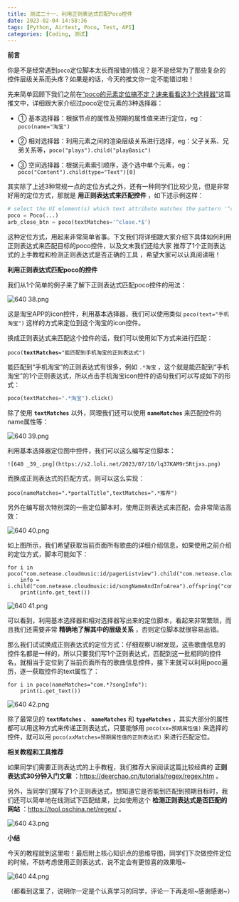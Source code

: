 ```yaml
---
title: 测试二十一、利用正则表达式匹配Poco控件
date: 2023-02-04 14:58:36
tags: [Python, Airtest, Poco, Test, API]
categories: [Coding, 测试]
---
```


**前言**

你是不是经常遇到`poco`定位脚本太长而报错的情况？是不是经常为了那些复杂的控件层级关系而头疼？如果是的话，今天的推文你一定不能错过啦！

先来简单回顾下我们之前在[“poco的元素定位搞不定？速来看看这3个选择器”](#)这篇推文中，详细跟大家介绍过poco定位元素的3种选择器：

*   ① 基本选择器：根据节点的属性及预期的属性值来进行定位，eg：`poco(name="淘宝")`
    
*   ② 相对选择器：利用元素之间的渲染层级关系进行选择，eg：父子关系、兄弟关系等，`poco("plays").child("playBasic")`
    
*   ③ 空间选择器：根据元素索引顺序，逐个选中单个元素，eg：`poco("Content").child(type="Text")[0]`
    

其实除了上述3种常规一点的定位方式之外，还有一种同学们比较少见，但是非常好用的定位方式，那就是 **用正则表达式来匹配控件** ，如下述示例这样：

```python
# select the UI element(s) which text attribute matches the pattern '^close.*$'
poco = Poco(...)
arb_close_btn = poco(textMatches='^close.*$')
```

这种定位方式，用起来非常简单省事。下文我们将详细跟大家介绍下具体如何利用正则表达式来匹配目标的poco控件，以及文末我们还给大家 推荐了1个正则表达式的上手教程和检测正则表达式是否正确的工具 ，希望大家可以认真阅读哦！


**利用正则表达式匹配poco的控件**

我们从1个简单的例子来了解下正则表达式匹配poco控件的用法：

![640 _38_.png](https://s2.loli.net/2023/07/10/rWgtplUzyDZJS1Q.png)

这是淘宝APP的icon控件，利用基本选择器，我们可以使用类似 `poco(text="手机淘宝")` 这样的方式来定位到这个淘宝的icon控件。

换成正则表达式来匹配这个控件的话，我们可以使用如下方式来进行匹配：

`poco(`**`textMatches`**`="能匹配到手机淘宝的正则表达式")`

能匹配到“手机淘宝”的正则表达式有很多，例如 `.*淘宝` ，这个就是能匹配到“手机淘宝”的1个正则表达式，所以点击手机淘宝icon控件的语句我们可以写成如下的形式：

```python
poco(textMatches=".*淘宝").click()
```

除了使用 **`textMatches`** 以外，同理我们还可以使用 **`nameMatches`** 来匹配控件的name属性等：

![640 _39_.png](https://s2.loli.net/2023/07/10/lq37KAM9r5Rtjxs.png)

利用基本选择器定位图中控件，我们可以这么编写定位脚本：

```
![640 _39_.png](https://s2.loli.net/2023/07/10/lq37KAM9r5Rtjxs.png)
```

而换成正则表达式的匹配方式，则可以这么实现：

```
poco(nameMatches=".*portalTitle",textMatches=".*推荐")
```

另外在编写层次特别深的一些定位脚本时，使用正则表达式来匹配，会非常简洁高效：

![640 _40_.png](https://s2.loli.net/2023/07/10/ldyfINxgJumSptj.png)

如上图所示，我们希望获取当前页面所有歌曲的详细介绍信息，如果使用之前介绍的定位方式，脚本可能如下：

```
for i in poco("com.netease.cloudmusic:id/pagerListview").child("com.netease.cloudmusic:id/musicListItemContainer"):
    info = i.child("com.netease.cloudmusic:id/songNameAndInfoArea").offspring("com.netease.cloudmusic:id/songInfo")
    print(info.get_text())
```

![640 _41_.png](https://s2.loli.net/2023/07/10/N2zYXlAPtFOs3gU.png)

可以看到，利用基本选择器和相对选择器写出来的定位脚本，看起来非常繁琐，而且我们还需要非常 **精确地了解其中的层级关系** ，否则定位脚本就很容易出错。

那么我们试试换成正则表达式的定位方式：仔细观察UI树发现，这些歌曲信息的控件名都是一样的，所以只要我们写1个正则表达式，匹配到这一批相同的控件名，就相当于定位到了当前页面所有的歌曲信息控件，接下来就可以利用poco遍历，逐一获取控件的text属性了：

```
for i in poco(nameMatches="com.*?songInfo"):
    print(i.get_text())
```

![640 _42_.png](https://s2.loli.net/2023/07/10/iPs3DlpnCq8u4SO.png)

除了最常见的 **`textMatches`** 、 **`nameMatches`** 和 **`typeMatches`** ，其实大部分的属性都可以用这种方式来传递正则表达式，只要能够用 `poco(xx=预期属性值)` 来选择的控件，就可以用 `poco(xxMatches=预期属性值的正则表达式)` 来进行匹配定位。

**相关教程和工具推荐**

如果同学们需要正则表达式的上手教程，我们推荐大家阅读这篇比较经典的 **正则表达式30分钟入门文章** ：<https://deerchao.cn/tutorials/regex/regex.htm> 。

另外，当同学们撰写了1个正则表达式，想知道它是否能到匹配到预期目标时，我们还可以简单地在线测试下匹配结果，比如使用这个 **检测正则表达式是否匹配的网站** ：<https://tool.oschina.net/regex/> 。

![640 _43_.png](https://s2.loli.net/2023/07/10/Im1JGbeThPZ9UAQ.png)

**小结**

今天的教程就到这里啦！最后附上核心知识点的思维导图，同学们下次做控件定位的时候，不妨考虑使用正则表达式，说不定会有更惊喜的效果哦~

![640 _44_.png](https://s2.loli.net/2023/07/10/gXdPINHwOqyF6JL.png)

（都看到这里了，说明你一定是个认真学习的同学，评论一下再走呗~感谢感谢~）
